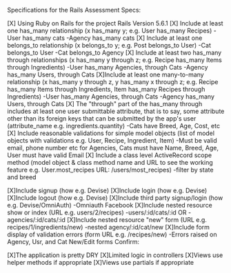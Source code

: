 Specifications for the Rails Assessment
Specs:

[X] Using Ruby on Rails for the project
  Rails Version 5.6.1
[X] Include at least one has_many relationship (x has_many y; e.g. User has_many Recipes)
  -User has_many cats
  -Agency has_many cats
 [X] Include at least one belongs_to relationship (x belongs_to y; e.g. Post belongs_to User)
   -Cat belongs_to User
   -Cat belongs_to Agency
 [X] Include at least two has_many through relationships (x has_many y through z; e.g. Recipe has_many Items through Ingredients)
  -User has_many Agencies, through Cats
  -Agency has_many Users, through Cats
 [X]Include at least one many-to-many relationship (x has_many y through z, y has_many x through z; e.g. Recipe has_many Items through Ingredients, Item has_many Recipes through Ingredients)
   -User has_many Agencies, through Cats
   -Agency has_many Users, through Cats
 [X] The "through" part of the has_many through includes at least one user submittable attribute, that is to say, some attribute other than its foreign keys that can be submitted by the app's user (attribute_name e.g. ingredients.quantity)
  -Cats have Breed, Age, Cost, etc
  [X] Include reasonable validations for simple model objects (list of model objects with validations e.g. User, Recipe, Ingredient, Item)
  -Must be valid email, phone number etc for Agencies, Cats must have Name, Breed, Age, User must have valid Email
 [X] Include a class level ActiveRecord scope method (model object & class method name and URL to see the working feature e.g. User.most_recipes URL: /users/most_recipes)
  -filter by state and breed

 [X]Include signup (how e.g. Devise)
 [X]Include login (how e.g. Devise)
 [X]Include logout (how e.g. Devise)
 [X]Include third party signup/login (how e.g. Devise/OmniAuth)
  -Omniauth Facebook
 [X]Include nested resource show or index (URL e.g. users/2/recipes)
  -users/:id/cats/:id OR -agencies/:id/cats/:id
 [X]Include nested resource "new" form (URL e.g. recipes/1/ingredients/new)
  -nested agency/:id/cat/new
 [X]Include form display of validation errors (form URL e.g. /recipes/new)
  -Errors raised on Agency, Usr, and Cat New/Edit forms
Confirm:

 [X]The application is pretty DRY
 [X]Limited logic in controllers
 [X]Views use helper methods if appropriate
 [X]Views use partials if appropriate
